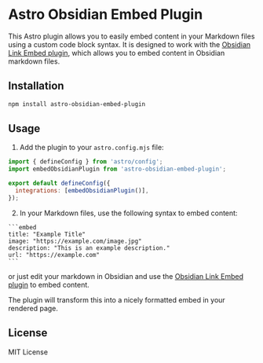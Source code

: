 # Astro Obsidian Embed Plugin

This Astro plugin allows you to easily embed content in your Markdown files using a custom code block syntax. It is designed to work with the [Obsidian Link Embed plugin](https://github.com/Seraphli/obsidian-link-embed), which allows you to embed content in Obsidian markdown files.

## Installation

```bash
npm install astro-obsidian-embed-plugin
```

## Usage

1. Add the plugin to your `astro.config.mjs` file:

```javascript
import { defineConfig } from 'astro/config';
import embedObsidianPlugin from 'astro-obsidian-embed-plugin';

export default defineConfig({
  integrations: [embedObsidianPlugin()],
});
```

2. In your Markdown files, use the following syntax to embed content:

````
```embed
title: "Example Title"
image: "https://example.com/image.jpg"
description: "This is an example description."
url: "https://example.com"
```
````

or just edit your markdown in Obsidian and use the [Obsidian Link Embed plugin](https://github.com/Seraphli/obsidian-link-embed) to embed content.

The plugin will transform this into a nicely formatted embed in your rendered page.

## License

MIT License
